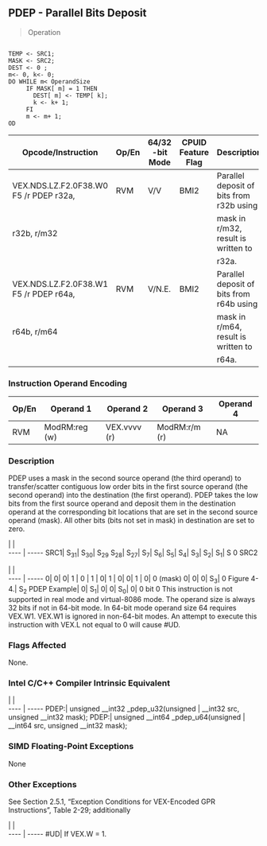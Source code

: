 ## PDEP  -  Parallel Bits Deposit

> Operation
``` slim

TEMP <- SRC1;
MASK <- SRC2;
DEST <- 0 ;
m<- 0, k<- 0;
DO WHILE m< OperandSize
     IF MASK[ m] = 1 THEN
       DEST[ m] <- TEMP[ k];
       k <- k+ 1;
     FI
     m <- m+ 1;
OD

```

 Opcode/Instruction                    | Op/En| 64/32 -bit Mode| CPUID Feature Flag| Description                             
 ---  | --- | --- | --- | ---
 VEX.NDS.LZ.F2.0F38.W0 F5 /r PDEP r32a,| RVM  | V/V            | BMI2              | Parallel deposit of bits from r32b using
 r32b, r/m32                           |      |                |                   | mask in r/m32, result is written to     
                                       |      |                |                   | r32a.                                   
 VEX.NDS.LZ.F2.0F38.W1 F5 /r PDEP r64a,| RVM  | V/N.E.         | BMI2              | Parallel deposit of bits from r64b using
 r64b, r/m64                           |      |                |                   | mask in r/m64, result is written to     
                                       |      |                |                   | r64a.                                   

### Instruction Operand Encoding
 Op/En| Operand 1    | Operand 2   | Operand 3    | Operand 4
 ---  | --- | --- | --- | ---
 RVM  | ModRM:reg (w)| VEX.vvvv (r)| ModRM:r/m (r)| NA       

### Description
PDEP uses a mask in the second source operand (the third operand) to transfer/scatter
contiguous low order bits in the first source operand (the second operand) into
the destination (the first operand). PDEP takes the low bits from the first
source operand and deposit them in the destination operand at the corresponding
bit locations that are set in the second source operand (mask). All other bits
(bits not set in mask) in destination are set to zero.

   | |  
---- | -----
 SRC1| S<sub>31</sub>| S<sub>30</sub>| S<sub>29</sub> S<sub>28</sub>| S<sub>27</sub>| S<sub>7</sub>| S<sub>6</sub>| S<sub>5</sub>| S<sub>4</sub>| S<sub>3</sub>| S<sub>2</sub>| S<sub>1</sub>| S 0
SRC2

   | |  
---- | -----
 0| 0| 0| 1            | 0            | 1                         | 0| 1            | 0| 0| 1            | 0| 0 (mask)
 0| 0| 0| S<sub>3</sub>| 0 Figure 4-4.| S<sub>2</sub> PDEP Example| 0| S<sub>1</sub>| 0| 0| S<sub>0</sub>| 0| 0 bit 0 
This instruction is not supported in real mode and virtual-8086 mode. The operand
size is always 32 bits if not in 64-bit mode. In 64-bit mode operand size 64
requires VEX.W1. VEX.W1 is ignored in non-64-bit modes. An attempt to execute
this instruction with VEX.L not equal to 0 will cause #UD.



### Flags Affected
None.


### Intel C/C++ Compiler Intrinsic Equivalent
   | |  
---- | -----
 PDEP:| unsigned __int32 _pdep_u32(unsigned 
      | __int32 src, unsigned __int32 mask);
 PDEP:| unsigned __int64 _pdep_u64(unsigned 
      | __int64 src, unsigned __int32 mask);

### SIMD Floating-Point Exceptions
None


### Other Exceptions
See Section 2.5.1, “Exception Conditions for VEX-Encoded GPR Instructions”,
Table 2-29; additionally

   | |  
---- | -----
 #UD| If VEX.W = 1.
